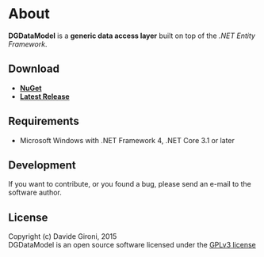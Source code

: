 About
===

**DGDataModel** is a **generic data access layer** built on top of the *.NET Entity Framework*.

## Download

+ **[NuGet](https://www.nuget.org/packages/DG.DataModel)**
+ **[Latest Release](../../releases/latest)**

## Requirements

* Microsoft Windows with .NET Framework 4, .NET Core 3.1 or later

## Development

If you want to contribute, or you found a bug, please send an e-mail to the software author.

## License

Copyright (c) Davide Gironi, 2015  
DGDataModel is an open source software licensed under the [GPLv3 license](http://opensource.org/licenses/GPL-3.0)
